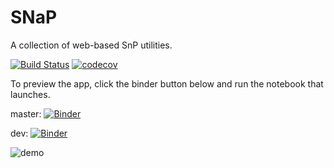# SNaP

A collection of web-based SnP utilities.

[![Build Status](https://travis-ci.org/JAnderson419/SNaP.svg?branch=master)](https://travis-ci.org/JAnderson419/SNaP)
[![codecov](https://codecov.io/gh/JAnderson419/SNaP/branch/master/graph/badge.svg)](https://codecov.io/gh/JAnderson419/SNaP)

To preview the app, click the binder button below and run the notebook that launches.

master: [![Binder](https://mybinder.org/badge_logo.svg)](https://mybinder.org/v2/gh/JAnderson419/SNaP/master?urlpath=lab/tree/snap/index_jupyter.ipynb)

dev: [![Binder](https://mybinder.org/badge_logo.svg)](https://mybinder.org/v2/gh/JAnderson419/SNaP/dev?urlpath=lab/tree/snap/index_jupyter.ipynb)

![demo](https://user-images.githubusercontent.com/916439/63538686-6060f580-c4e6-11e9-99fe-0b56fe6807ef.gif)



